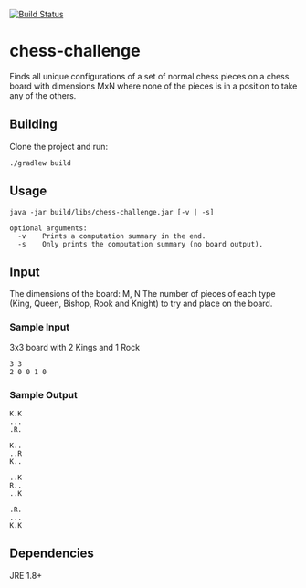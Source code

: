 [![Build Status](https://travis-ci.org/mabernardo/chess-challenge.svg?branch=master)](https://travis-ci.org/mabernardo/chess-challenge)

# chess-challenge
Finds all unique configurations of a set of normal chess pieces on a chess board with dimensions MxN where none of the pieces is in a position to take any of the others.

## Building
Clone the project and run:

	./gradlew build

## Usage

	java -jar build/libs/chess-challenge.jar [-v | -s]

    optional arguments:
	  -v    Prints a computation summary in the end.
	  -s    Only prints the computation summary (no board output).
  
## Input
The dimensions of the board: M, N
The number of pieces of each type (King, Queen, Bishop, Rook and Knight) to try and place on the board.

### Sample Input
3x3 board with 2 Kings and 1 Rock

	3 3
	2 0 0 1 0


### Sample Output

	K.K
	...
	.R.
	
	K..
	..R
	K..
	
	..K
	R..
	..K
	
	.R.
	...
	K.K

## Dependencies
JRE 1.8+